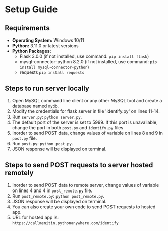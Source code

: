 # Setup Guide
## Requirements

- **Operating System:** Windows 10/11
- **Python:** 3.11.0 or latest versions
- **Python Packages:**
    - Flask 3.0.0 (if not installed, use command: `pip install flask`)
    - mysql-connector-python 8.2.0 (if not installed, use command: `pip install mysql-connector-python`)
    - requests `pip install requests`
 
## Steps to run server locally

1. Open MySQL command line client or any other MySQL tool and create a database named `mydb`.
2. Modify the credentials for flask server in file 'identify.py' on lines 11-14.
3. Run `server.py`: `python server.py`.
4. The default port of the server is set to 5999. If this port is unavailable, change the port in both `post.py` and `identify.py` files
5. Inorder to send POST data, change values of variable on lines 8 and 9 in `post.py` file.
6. Run `post.py`: `python post.py`.
7. JSON response will be displayed on terminal.

## Steps to send POST requests to server hosted remotely

1. Inorder to send POST data to remote server, change values of variable on lines 4 and 4 in `post_remote.py` file.
2. Run `post_remote.py`: `python post_remote.py`.
3. JSON response will be displayed on terminal.
4. You can also create your own code to send POST requests to hosted app.
5. URL for hosted app is: `https://callmenitin.pythonanywhere.com/identify`



